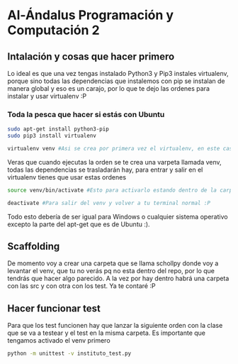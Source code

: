 # Al-Ándalus Programación y Computación 2

## Intalación y cosas que hacer primero

Lo ideal es que una vez tengas instalado Python3 y Pip3 instales virtualenv, porque sino todas las dependencias que instalemos con pip se instalan de manera global y eso es un carajo, por lo que te dejo las ordenes para instalar y usar virtualenv :P

### Toda la pesca que hacer si estás con Ubuntu

```sh
sudo apt-get install python3-pip
sudo pip3 install virtualenv 

virtualenv venv #Asi se crea por primera vez el virtualenv, en este caso se llama venv, pero le puedes llamar como te de la gana.
```

Veras que cuando ejecutas la orden se te crea una varpeta llamada venv, todas las dependencias se trasladarán hay, para entrar y salir en el virtualenv tienes que usar estas ordenes

```sh
source venv/bin/activate #Esto para activarlo estando dentro de la carpeta principal del proyecto

deactivate #Para salir del venv y volver a tu terminal normal :P
```

Todo esto debería de ser igual para Windows o cualquier sistema operativo excepto la parte del apt-get que es de Ubuntu :).

## Scaffolding

De momento voy a crear una carpeta que se llama schollpy donde voy a levantar el venv, que tu no verás pq no esta dentro del repo, por lo que tendrás que hacer algo parecido. A la vez por hay dentro habrá una carpeta con las src y con otra con los test. Ya te contaré :P

## Hacer funcionar test

Para que los test funcionen hay que lanzar la siguiente orden con la clase que se va a testear y el test en la misma carpeta. Es importante que tengamos activado el venv primero

```sh
python -m unittest -v instituto_test.py
```